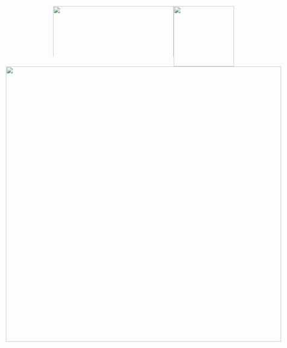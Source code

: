 <div style="display: flex; flex-direction: column; align-items: center;">
  <div style="display: flex; flex-direction: row;">
    <a href="https://discord.com/users/166331543378198528">
      <img
        style="min-width: 134px; max-height: 134px;"
        width="320"
        src="https://lanyard.kyrie25.dev/api/1190847234108035128?imgStyle=square&waveColor=9745F5&waveSpotifyColor=9745F5&theme=dark&bg=000000&animated=false&borderRadius=10px&&idleMessage=wow%20my%20spotify%20isn%27t%20playing%20anything%20right%20now?%20Im%20probably%20focused%20on%20my%20code%20then"
      />
    </a>
    <img
      style="min-width: 160px;"
      height="160"
      src="https://github-readme-streak-stats-eight.vercel.app/?user=emptyhax&theme=midnight_purple&hide_border=true&date_format=M%20j%5B%2C%20Y%5D"
    />
  </div>
  <div style="display: flex; flex-direction: column;">
    <img
      width="730"
      src="http://github-profile-summary-cards.vercel.app/api/cards/profile-details?username=emptyhax&theme=midnight_purple"
    />
  </div>
</div>
